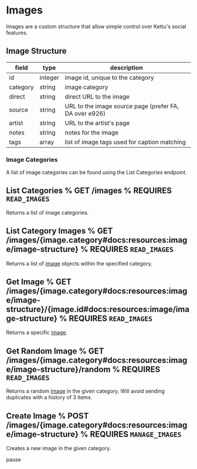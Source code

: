# Images

Images are a custom structure that allow simple control over Kettu's social features.

## Image Structure

| field    | type    | description                                            |
| -------- | ------- | ------------------------------------------------------ |
| id       | integer | image id, unique to the category                       |
| category | string  | image category                                         |
| direct   | string  | direct URL to the image                                |
| source   | string  | URL to the image source page (prefer FA, DA over e926) |
| artist   | string  | URL to the artist's page                               |
| notes    | string  | notes for the image                                    |
| tags     | array   | list of image tags used for caption matching           |

### Image Categories

A list of image categories can be found using the List Categories endpoint.

## List Categories % GET /images % REQUIRES `READ_IMAGES`

Returns a list of image categories.

## List Category Images % GET /images/{image.category#docs:resources:image/image-structure} % REQUIRES `READ_IMAGES`

Returns a list of [image](#docs:resources:image/image-structure) objects within the specified category.

## Get Image % GET /images/{image.category#docs:resources:image/image-structure}/{image.id#docs:resources:image/image-structure} % REQUIRES `READ_IMAGES`

Returns a specific [image](#docs:resources:image/image-structure).

## Get Random Image % GET /images/{image.category#docs:resources:image/image-structure}/random % REQUIRES `READ_IMAGES`

Returns a random [image](#docs:resources:image/image-structure) in the given category. Will avoid sending duplicates with a history of 3 items.

## Create Image % POST /images/{image.category#docs:resources:image/image-structure} % REQUIRES `MANAGE_IMAGES`

Creates a new image in the given category.

pause
